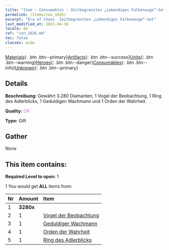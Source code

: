 ```yaml
---
title: "Item - Consumables - Zeitbegrenztes „Lebendiges Falkenauge“-Set"
permalink: /Items/con_1635/
excerpt: "Era of Chaos  Zeitbegrenztes „Lebendiges Falkenauge“-Set"
last_modified_at: 2021-04-16
locale: de
ref: "con_1635.md"
toc: false
classes: wide
---
```

 [Materials](/de/Items/){: .btn .btn--primary}[Artifacts](/de/Items/Artifacts/){: .btn .btn--success}[Units](/de/Items/Units/){: .btn .btn--warning}[Heroes](/de/Items/Heroes/){: .btn .btn--danger}[Consumables](/de/Items/Consumables/){: .btn .btn--info}[Unknown](/de/Items/Unknown/){: .btn .btn--primary}

## Details
 **Beschreibung:** Gewährt 3.280 Diamanten, 1 Vogel der Beobachtung, 1 Ring des Adlerblicks, 1 Geduldigen Wachmann und 1 Orden der Wahrheit.

 **Quality:** <span style="color: #DA70D6">OK</span>

 **Type:** Gift

## Gather

  None

## This item contains:

 **Required Level to open:** 1

 1 You would get **ALL** items  from:

  | Nr | Amount |     Item    |
  |:---|:-------|:------------|
  | 1 |  **3280x** | <i class="fas fa-gem"/> |  | 
  | 2 | 1 | [Vogel der Beobachtung](/de/Items/art_132/) |  | 
  | 3 | 1 | [Geduldiger Wachmann](/de/Items/art_133/) |  | 
  | 4 | 1 | [Orden der Wahrheit](/de/Items/art_134/) |  | 
  | 5 | 1 | [Ring des Adlerblicks](/de/Items/art_135/) |  | 
